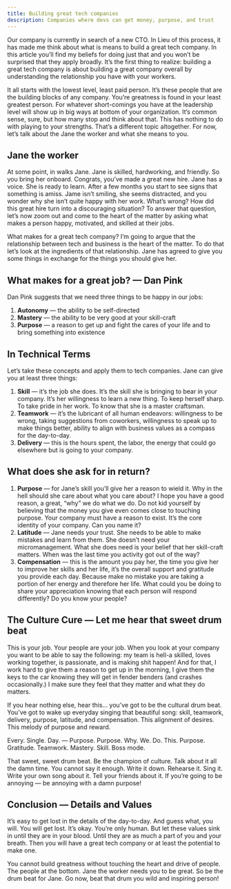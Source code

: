 ```yaml
---
title: Building great tech companies
description: Companies where devs can get money, purpose, and trust
---
```


Our company is currently in search of a new CTO. In Lieu of this process, it has made me think about what is means to build a great tech company. In this article you’ll find my beliefs for doing just that and you won’t be surprised that they apply broadly. It’s the first thing to realize: building a great tech company is about building a great company overall by understanding the relationship you have with your workers.

It all starts with the lowest level, least paid person. It’s these people that are the building blocks of any company. You’re greatness is found in your least greatest person. For whatever short-comings you have at the leadership level will show up in big ways at bottom of your organization. It’s common sense, sure, but how many stop and think about that. This has nothing to do with playing to your strengths. That’s a different topic altogether. For now, let’s talk about the Jane the worker and what she means to you.

## Jane the worker

At some point, in walks Jane. Jane is skilled, hardworking, and friendly. So you bring her onboard. Congrats, you’ve made a great new hire. Jane has a voice. She is ready to learn. After a few months you start to see signs that something is amiss. Jame isn’t smiling, she seems distracted, and you wonder why she isn’t quite happy with her work. What’s wrong? How did this great hire turn into a discouraging situation? To answer that question, let’s now zoom out and come to the heart of the matter by asking what makes a person happy, motivated, and skilled at their jobs.

What makes for a great tech company? I’m going to argue that the relationship between tech and business is the heart of the matter. To do that let’s look at the ingredients of that relationship. Jane has agreed to give you some things in exchange for the things you should give her.

## What makes for a great job? — Dan Pink

Dan Pink suggests that we need three things to be happy in our jobs:

1. **Autonomy** — the ability to be self-directed
2. **Mastery** — the ability to be very good at your skill-craft
3. **Purpose** — a reason to get up and fight the cares of your life and to bring something into existence

## In Technical Terms

Let’s take these concepts and apply them to tech companies. Jane can give you at least three things:

1. **Skill** — it’s the job she does. It’s the skill she is bringing to bear in your company. It’s her willingness to learn a new thing. To keep herself sharp. To take pride in her work. To know that she is a master craftsman.
2. **Teamwork** — it’s the lubricant of all human endeavors: willingness to be wrong, taking suggestions from coworkers, willingness to speak up to make things better, ability to align with business values as a compass for the day-to-day.
3. **Delivery** — this is the hours spent, the labor, the energy that could go elsewhere but is going to your company.

## What does she ask for in return?

1. **Purpose** — for Jane’s skill you’ll give her a reason to wield it. Why in the hell should she care about what you care about? I hope you have a good reason, a great, “why” we do what we do. Do not kid yourself by believing that the money you give even comes close to touching purpose. Your company must have a reason to exist. It’s the core identity of your company. Can you name it?
2. **Latitude** — Jane needs your trust. She needs to be able to make mistakes and learn from them. She doesn’t need your micromanagement. What she does need is your belief that her skill-craft matters. When was the last time you activity got out of the way?
3. **Compensation** — this is the amount you pay her, the time you give her to improve her skills and her life, it’s the overall support and gratitude you provide each day. Because make no mistake you are taking a portion of her energy and therefore her life. What could you be doing to share your appreciation knowing that each person will respond differently? Do you know your people?

## The Culture Cure — Let me hear that sweet drum beat

This is your job. Your people are your job. When you look at your company you want to be able to say the following: my team is hell-a skilled, loves working together, is passionate, and is making shit happen! And for that, I work hard to give them a reason to get up in the morning, I give them the keys to the car knowing they will get in fender benders (and crashes occasionally.) I make sure they feel that they matter and what they do matters.

If you hear nothing else, hear this… you’ve got to be the cultural drum beat. You’ve got to wake up everyday singing that beautiful song: skill, teamwork, delivery, purpose, latitude, and compensation. This alignment of desires. This melody of purpose and reward.

Every. Single. Day. — Purpose. Purpose. Why. We. Do. This. Purpose. Gratitude. Teamwork. Mastery. Skill. Boss mode.

That sweet, sweet drum beat. Be the champion of culture. Talk about it all the damn time. You cannot say it enough. Write it down. Rehearse it. Sing it. Write your own song about it. Tell your friends about it. If you’re going to be annoying — be annoying with a damn purpose!

## Conclusion — Details and Values

It’s easy to get lost in the details of the day-to-day. And guess what, you will. You will get lost. It’s okay. You’re only human. But let these values sink in until they are in your blood. Until they are as much a part of you and your breath. Then you will have a great tech company or at least the potential to make one.

You cannot build greatness without touching the heart and drive of people. The people at the bottom. Jane the worker needs you to be great. So be the drum beat for Jane. Go now, beat that drum you wild and inspiring person!
